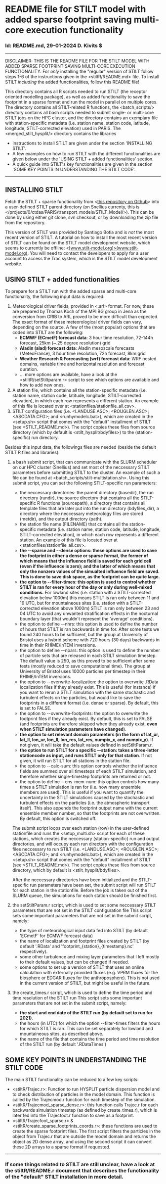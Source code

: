 # README file for STILT model with added sparse footprint saving multi-core execution functionality
### Id: README.md, 29-01-2024 D. Kivits $
---
DISCLAIMER: THIS IS THE README FILE FOR THE STILT MODEL WITH ADDED SPARSE FOOTPRINT SAVING MULTI-CORE EXECUTION FUNCTIONALITY. 
For *only* installing the "regular" version of STILT follow steps 1-6 of the instructions given in the <stiltR/README.md> file. To install STILT *including* the added functionalities, follow this README file! 

This directory contains all R scripts needed to run STILT (the receptor oriented modelling package), as well as added functionality to save the footprint in a sparse format and run the model in parallel on multiple cores. The <stiltR/> directory contains all STILT-related R functions, the <batch_scripts/> directory contains all bash scripts needed to submit single- or multi-core STILT jobs on the HPC cluster, and the <stationfiles/> directory contains an exemplary file with station-specific metadata (i.e. station name, station code, latitude, longitude, STILT-corrected elevation) used in PARIS. The <merged_stilt_hysplit/> directory contains the libraries 

- Instructions to install STILT are given under the section 'INSTALLING STILT'. 
- A few examples on how to run STILT with the different functionalities are given below under the 'USING STILT + added functionalities' section.
- A quick guide into STILT's key functionalities are given in the section 'SOME KEY POINTS IN UNDERSTANDING THE STILT CODE'.
---

## INSTALLING STILT
Fetch the STILT + sparse functionality from <[this repository on Github](https://github.com/DaanKivits/STILT_PARIS.git)> into a user-defined STILT parent directory (on Snellius currenty, this is </projects/0/ctdas/PARIS/transport_models/STILT_Model/>). This can be done by using either git clone, svn checkout, or by downloading the zip file from the repository.

This version of STILT was provided by Santiago Botia and is *not* the most recent version of STILT. A tutorial on how to install the most recent version of STILT can be found on the STILT model development website, which seems to currently be offline: <[www.stilt-model.org]>(www.stilt-model.org). You will need to contact the developers to apply for a user account to access the Trac system, which is the STILT model development website.

## USING STILT + added functionalities
To prepare for a STILT run with the added sparse and multi-core functionality, the following input data is required:

1. Meteorological driver fields, provided in <.arl> format. For now, these are prepared by Thomas Koch of the MPI BG group in Jena as the conversion from GRIB to ARL proved to be more difficult than expected. The exact format of these meteorological driver fields can vary, depending on the source. A few of the (most popular) options that are coded into STILT are the following:
   - **ECMWF (ECmetF) forecast data**: 3 hour time resolution, 72-144h forecast, 25km (~.25 degree resolution) grid
   - **Aladin (alad) forecast data**: Aladin mesoscale forecasts (MeteoFrance), 3 hour time resolution, 72h forecast, 8km grid
   - **Weather Research & Forecasting (wrf) forecast data**: WRF nested domains, variable time and horizontal resolution and forecast duration.
   - ... more options are available, have a look at the <stiltR/setStiltparam.r> script to see which options are available and how to add new ones.
2. A station file, which contains all the station-specific metadata (i.e. station name, station code, latitude, longitude, STILT-corrected elevation), in which each row represents a different station. An example of this file is located over at <stationfiles/stationfile_all.csv>.
3. STILT configuration files (i.e. <LANDUSE.ASC>; <ROUGLEN.ASC>; <ASCDATA.CFG>; and <runhymodelc.bat>), which are created in the <setup.sh> script that comes with the "default" installment of STILT (see <STILT_README.md>). The script copies these files from source directory (which by default is <stilt_hysplit/bdyfiles>) to the (station-specific) run directory.

Besides this input data, the followings files are needed (beside the default STILT R files and libraries):

1. a bash submit script, that can communicate with the SLURM scheduler on our HPC cluster (Snellius) and set most of the neccessary STILT parameters before submitting STILT to the cluster. An example of such a file can be found at <batch_scripts/stilt-multistation.sh>. 
    Using this submit script, you can set the following STILT-specific run parameters:
    - the neccessary directories: the parent directory (basedir), the run directory (rundir), the source directory that contains all the STILT-specific R functions (sourcepath), a directory that contains all template files that are later put into the run directory (bdyfiles_dir), a directory where the neccessary meteorology files are stored (metdir), and the output directory (path).
    - the station file name (FILENAME) that contains all the station-specific metadata (i.e. station name, station code, latitude, longitude, STILT-corrected elevation), in which each row represents a different station. An example of this file is located over at <stationfiles/stationfile_all.csv>.
    - **the --sparse and --dense options: these options are used to save the footprint in either a dense or sparse format, the former of which means that the influence field is saved for each grid cell (even if the influence is zero); and the latter of which means that only the nonzero values of the simualted influence field are saved. This is done to save disk space, as the footprint can be quite large.**
    - **the option to --filter-times: this option is used to control whether STILT is ran for every hour of the day or only during well-mixed conditions.** For lowland sites (i.e. station with a STILT-corrected elevation below 1000m) this means STILT is ran only between 11 and 16 UTC, but for mountaineous sites (i.e. station with a STILT-corrected elevation above 1000m) STILT is ran only between 23 and 04 UTC to avoid any unwanted stratification effects in the nocturnal boundary layer (that wouldn't represent the 'average' conditions).
    - the option to define --nhrs: this option is used to define the number of hours that STILT is ran backwards in time for. After some tests we found 240 hours to be sufficient, but the group at University of Bristol uses a hybrid scheme with 720 hours (30 days) backwards in time in their RHIME/InTEM inversions.
    - the option to define --npars: this option is used to define the number of particle sets that are released in each STILT simulation timestep. The default value is 250, as this proved to be sufficient after some tests (mostly reduced to save computational time). The group at University of Bristol uses 10000 particles per timestep in their RHIME/InTEM inversions.
    - the option to --overwrite-localization: the option to overwrite .RData localization files if they already exist. This is useful (for instance) if you want to rerun a STILT simulation with the same stochastic and turbulent effects on the particles, but would like to save the footprints in a different format (i.e. dense or sparse). By default, this is set to FALSE.
    - the option to --overwrite-footprints: the option to overwrite the footprint files if they already exist. By default, this is set to FALSE (and footprints are therefore skipped when they already exist, **even when STILT simulation parameters have changed**).
    - **the option to set relevant domain parameters (in the form of lat_ur, lat_ll, lon_ur, lon_ll, lon_res, lat_res, numpix_x, and numpix_y)**. If not given, it will take the default values defined in setStiltParam.r.
    - **the option to run STILT for a specific --station: takes a three-letter stationcode as input, and runs STILT only for that station**. If not given, it will run STILT for all stations in the station file. 
    - the option to --calc-sum: this option controls whether the influence fields are summed over all timesteps of each STILT simulation, and therefore whether single-timestep footprints are returned or not.
    - the option to define --ens-mem-num: this option controls how many times a STILT simulation is ran for (i.e. how many ensemble members are used). This is useful if you want to quantify the uncertainty in the STILT simulations caused by the stochastic and turbulent effects on the particles (i.e. the atmospheric transport itself). This also appends the footprint output name with the current ensemble member number, so that the footprints are not overwritten. By default, this option is switched off.
    
   The submit script loops over each station (row) in the user-defined stationfile and runs the <setup_multi.sh> script for each of these stations, which creates the neccessary (station-specific) run and output directories, and will occupy each run directory with the configuration files neccessary to run STILT (i.e. <LANDUSE.ASC>; <ROUGLEN.ASC>; <ASCDATA.CFG>; and <runhymodelc.bat>), which are created in the <setup.sh> script that comes with the "default" installment of STILT (see <STILT_README.md>). The script copies these files from source directory, which by default is <stilt_hysplit/bdyfiles>.
   
   After the neccessary directories have been initialized and the STILT-specific run parameters have been set, the submit script will run STILT for each station in the stationfile. Before the job is taken out of the SLURM queue, the simulations for each station should be finished first.


2. the setStiltParam.r script, which is used to set some neccessary STILT parameters that are not set in the STILT configuration file
   This script sets some important parameters that are not set in the submit script, namely:
   - the type of meteorological input data fed into STILT (by default 'ECmetF' for ECMWF forecast data)
   - the name of localization and footprint files created by STILT (by default '.RData' and 'footprint_{station}_{timestamp}.nc' respectively).
   - some other turbulence and mixing layer parameters that I left mostly to their default values, but can be changed if needed.
   - some options to set up a version of STILT that uses an online calculation with externally provided fluxes (e.g. VPRM fluxes for the biosphere or EDGAR fluxes for the anthroposphere). This is not used in the current version of STILT, but might be useful in the future.
  

3. the create_times.r script, which is used to define the time period and time resolution of the STILT run
   This script sets some important parameters that are not set in the submit script, namely:
   - **the start and end date of the STILT run (by default set to run for 2021)**.
   - the hours (in UTC) for which the option --filter-times filters the hours for which STILT is ran. This can be set separately for lowland and mountaineous sites, as described above.
   - the name of the file that contains the time period and time resolution of the STILT run (by default '.RDataTimes')


## SOME KEY POINTS IN UNDERSTANDING THE STILT CODE
The main STILT functionality can be reduced to a few key scripts:
- <stiltR/Trajec.r>: Function to run HYSPLIT particle dispersion model and to check distribution of particles in the model domain. This function is called by the Trajecmod.r function for each timestep of the simulation.
- <stiltR/Trajecmod_sparse_dense.r>: this function calls Trajec.r for each backwards simulation timestep (as defined by create_times.r), which is later fed into the Trajecfoot.r function to save as a footprint. 
- <stiltR/Trajecfoot_sparse.r> & <stiltR/create_sparse_footprints_coords.r>: these functions are used to create the sparse footprint files. The first script filters the particles in the object from Trajec.r that are outside the model domain and returns the object as 2D dense array, and using the second script it can convert these 2D arrays to a sparse format if requested.
---

### **If some things related to STILT are still unclear, have a look at the stiltR/README.r document that describes the functionality of the "default" STILT installation in more detail.**

